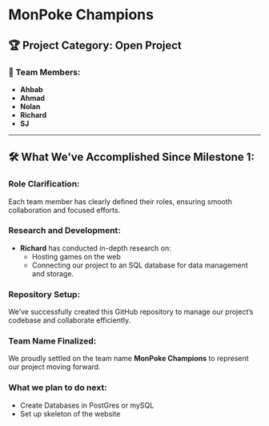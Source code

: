 # MonPoke Champions

## 🏆 Project Category: Open Project

### 👥 Team Members:
- **Ahbab**
- **Ahmad**
- **Nolan**
- **Richard**
- **SJ**

---

## 🛠 What We've Accomplished Since Milestone 1:

### Role Clarification:
Each team member has clearly defined their roles, ensuring smooth collaboration and focused efforts.

### Research and Development:
- **Richard** has conducted in-depth research on:
  - Hosting games on the web
  - Connecting our project to an SQL database for data management and storage.

### Repository Setup:
We’ve successfully created this GitHub repository to manage our project’s codebase and collaborate efficiently.

### Team Name Finalized:
We proudly settled on the team name **MonPoke Champions** to represent our project moving forward.



### What we plan to do next:
- Create Databases in PostGres or mySQL
- Set up skeleton of the website

